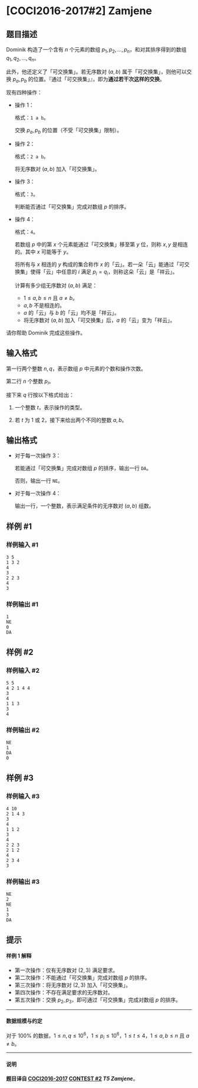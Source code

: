 # [COCI2016-2017#2] Zamjene

## 题目描述

Dominik 构造了一个含有 $n$ 个元素的数组 $p_1,p_2,\dots,p_n$，和对其排序得到的数组 $q_1,q_2,\dots,q_n$。

此外，他还定义了「可交换集」。若无序数对 $(a,b)$ 属于「可交换集」，则他可以交换 $p_a,p_b$ 的位置。『通过「可交换集」』，即为**通过若干次这样的交换**。

现有四种操作：

- 操作 $1$：

	格式：`1 a b`。
    
    交换 $p_a,p_b$ 的位置（不受「可交换集」限制）。
    
- 操作 $2$：

	格式：`2 a b`。
    
    将无序数对 $(a,b)$ 加入「可交换集」。
    
- 操作 $3$：
	
    格式：`3`。
    
    判断能否通过「可交换集」完成对数组 $p$ 的排序。
    
- 操作 $4$：

	格式：`4`。
    
    若数组 $p$ 中的第 $x$ 个元素能通过「可交换集」移至第 $y$ 位，则称 $x,y$ 是相连的。其中 $x$ 可能等于 $y$。
    
    将所有与 $x$ 相连的 $y$ 构成的集合称作 $x$ 的「云」。若一朵「云」能通过「可交换集」使得「云」中任意的 $i$ 满足 $p_i=q_i$，则称这朵「云」是「祥云」。
    
    计算有多少组无序数对 $(a,b)$ 满足：
    
    - $1\le a,b\le n$ 且 $a\not=b$。
	- $a,b$ 不是相连的。
	- $a$ 的「云」与 $b$ 的「云」均不是「祥云」。
    - 将无序数对 $(a,b)$ 加入「可交换集」后，$a$ 的「云」变为「祥云」。
    
请你帮助 Dominik 完成这些操作。

## 输入格式

第一行两个整数 $n,q$，表示数组 $p$ 中元素的个数和操作次数。

第二行 $n$ 个整数 $p_i$。

接下来 $q$ 行按以下格式给出：

1. 一个整数 $t$，表示操作的类型。

2. 若 $t$ 为 $1$ 或 $2$，接下来给出两个不同的整数 $a,b$。

## 输出格式

- 对于每一次操作 $3$：

	若能通过「可交换集」完成对数组 $p$ 的排序，输出一行 `DA`。

	否则，输出一行 `NE`。

- 对于每一次操作 $4$：

	输出一行，一个整数，表示满足条件的无序数对 $(a,b)$ 组数。

## 样例 #1

### 样例输入 #1
```
3 5
1 3 2
4
3
2 2 3
4
3
```

### 样例输出 #1

```
1
NE
0
DA
```

## 样例 #2

### 样例输入 #2
```
5 5
4 2 1 4 4
3
4
1 1 3
3
4
```

### 样例输出 #2

```
NE
1
DA
0
```

## 样例 #3

### 样例输入 #3
```
4 10
2 1 4 3
3
4
1 1 2
3
4
2 2 3
2 1 2
4
2 3 4
3
```

### 样例输出 #3

```
NE
2
NE
1
3
DA
```

## 提示

#### 样例 1 解释

- 第一次操作：仅有无序数对 $(2,3)$ 满足要求。
- 第二次操作：不能通过「可交换集」完成对数组 $p$ 的排序。
- 第三次操作：将无序数对 $(2,3)$ 加入「可交换集」。
- 第四次操作：不存在满足要求的无序数对。
- 第五次操作：交换 $p_2,p_3$，即可通过「可交换集」完成对数组 $p$ 的排序。

------------

#### 数据规模与约定

对于 $100\%$ 的数据，$1\le n,q\le 10^6$，$1\le p_i\le 10^6$，$1\le t\le 4$，$1\le a,b\le n$ 且 $a\not=b$。

------------

#### 说明

**题目译自 [COCI2016-2017](https://hsin.hr/coci/archive/2016_2017/) [CONTEST #2](https://hsin.hr/coci/archive/2016_2017/contest2_tasks.pdf) _T5 Zamjene_**。
